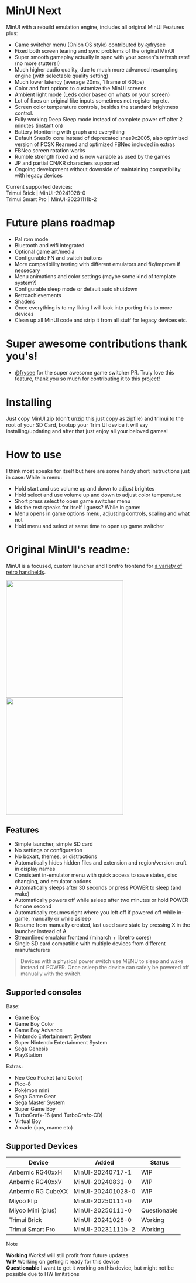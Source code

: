 # MinUI Next   
MinUI with a rebuild emulation engine, includes all original MinUI Features plus:
- Game switcher menu (Onion OS style) contributed by [@frysee](https://github.com/frysee)
- Fixed both screen tearing and sync problems of the original MinUI
- Super smooth gameplay actually in sync with your screen's refresh rate! (no more stutters!)
- Much higher audio quality, due to much more advanced resampling engine (with selectable quality setting)
- Much lower latency (average 20ms, 1 frame of 60fps)
- Color and font options to customize the MinUI screens
- Ambient light mode (Leds color based on whats on your screen)
- Lot of fixes on original like inputs sometimes not registering etc.
- Screen color temperature controls, besides the standard brightness control.
- Fully working Deep Sleep mode instead of complete power off after 2 minutes (instant on)
- Battery Monitoring with graph and everything
- Default Snes9x core instead of deprecated snes9x2005, also optimized version of PCSX Rearmed and optimized FBNeo included in extras
- FBNeo screen rotation works
- Rumble strength fixed and is now variable as used by the games
- JP and partial CN/KR characters supported
- Ongoing development without downside of maintaining compatibility with legacy devices

Current supported devices:   
Trimui Brick | MinUI-20241028-0   
Trimui Smart Pro | MinUI-20231111b-2 

# Future plans roadmap
- Pal rom mode
- Bluetooth and wifi integrated
- Optional game art/media
- Configurable FN and switch buttons
- More compatibility testing with different emulators and fix/improve if nessecary
- Menu animations and color settings (maybe some kind of template system?)
- Configurable sleep mode or default auto shutdown
- Retroachievements
- Shaders
- Once everything is to my liking I will look into porting this to more devices
- Clean up all MinUI code and strip it from all stuff for legacy devices etc. 

# Super awesome contributions thank you's!
- [@frysee](https://github.com/frysee) for the super awesome game switcher PR. Truly love this feature, thank you so much for contributing it to this project!
  
# Installing   

Just copy MinUI.zip (don't unzip this just copy as zipfile) and trimui to the root of your SD Card, bootup your Trim UI device it will say installing/updating and after that just enjoy all your beloved games!

# How to use
I think most speaks for itself but here are some handy short instructions just in case:
While in menu:
- Hold start and use volume up and down to adjust brightes
- Hold select and use volume up and down to adjust color temperature
- Short press select to open game switcher menu
- Idk the rest speaks for itself I guess?
While in game:
- Menu opens in game options menu, adjusting controls, scaling and what not
- Hold menu and select at same time to open up game switcher

# Original MinUI's readme:
MinUI is a focused, custom launcher and libretro frontend for [a variety of retro handhelds](#supported-devices).

<img src="github/minui-main.png" width=320 /> <img src="github/minui-menu-gbc.png" width=320 /> 

## Features

- Simple launcher, simple SD card
- No settings or configuration
- No boxart, themes, or distractions
- Automatically hides hidden files
  and extension and region/version 
  cruft in display names
- Consistent in-emulator menu with
  quick access to save states, disc
  changing, and emulator options
- Automatically sleeps after 30 seconds 
  or press POWER to sleep (and wake)
- Automatically powers off while asleep
  after two minutes or hold POWER for
  one second
- Automatically resumes right where
  you left off if powered off while
  in-game, manually or while asleep
- Resume from manually created, last 
  used save state by pressing X in 
  the launcher instead of A
- Streamlined emulator frontend 
  (minarch + libretro cores)
- Single SD card compatible with
  multiple devices from different
  manufacturers

> Devices with a physical power switch
> use MENU to sleep and wake instead of
> POWER. Once asleep the device can safely
> be powered off manually with the switch.

## Supported consoles

Base:

- Game Boy
- Game Boy Color
- Game Boy Advance
- Nintendo Entertainment System
- Super Nintendo Entertainment System
- Sega Genesis
- PlayStation

Extras:

- Neo Geo Pocket (and Color)
- Pico-8
- Pokémon mini
- Sega Game Gear
- Sega Master System
- Super Game Boy
- TurboGrafx-16 (and TurboGrafx-CD)
- Virtual Boy
- Arcade (cps, mame etc)

## Supported Devices

| Device | Added | Status |
| -- | -- | -- |
| Anbernic RG40xxH | MinUI-20240717-1 | WIP |
| Anbernic RG40xxV | MinUI-20240831-0 | WIP | 
| Anbernic RG CubeXX | MinUI-202401028-0 | WIP | 
| Miyoo Flip | MinUI-20250111-0 | WIP |
| Miyoo Mini (plus) | MinUI-20250111-0 | Questionable |
| Trimui Brick | MinUI-20241028-0 | Working |
| Trimui Smart Pro | MinUI-20231111b-2 | Working |

> [!NOTE]
> **Working** Works! will still profit from future updates  
> **WIP** Working on getting it ready for this device   
> **Questionable** I want to get it working on this device, but might not be possible due to HW limitations
   
